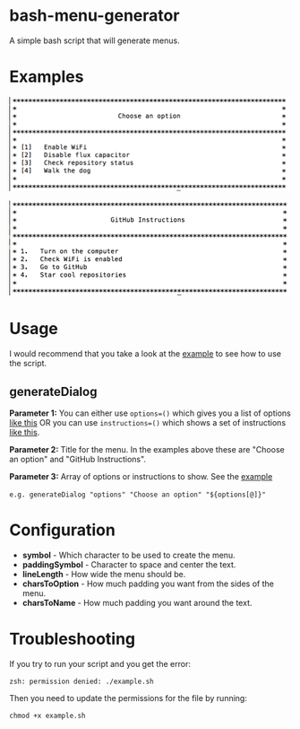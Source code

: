 bash-menu-generator
=================

A simple bash script that will generate menus.

Examples
=================

![alt Bash Menu Options Example](https://raw.githubusercontent.com/JamieCruwys/bash-menu-generator/master/images/Bash%20Menu%20Options.png)

![alt Bash Menu Instructions Example](https://raw.githubusercontent.com/JamieCruwys/bash-menu-generator/master/images/Bash%20Menu%20Instructions.png)

Usage
=================

I would recommend that you take a look at the [example](example.sh) to see how to use the script.

generateDialog
-----------------
**Parameter 1:** You can either use `options=()` which gives you a list of options [like this](https://raw.githubusercontent.com/JamieCruwys/bash-menu-generator/master/images/Bash%20Menu%20Options.png) OR you can use `instructions=()` which shows a set of instructions [like this](https://raw.githubusercontent.com/JamieCruwys/bash-menu-generator/master/images/Bash%20Menu%20Instructions.png).

**Parameter 2:** Title for the menu. In the examples above these are "Choose an option" and "GitHub Instructions".

**Parameter 3:** Array of options or instructions to show. See the [example](example.sh)

`e.g. generateDialog "options" "Choose an option" "${options[@]}"`


Configuration
=================

- **symbol** - Which character to be used to create the menu.
- **paddingSymbol** - Character to space and center the text.
- **lineLength** - How wide the menu should be.
- **charsToOption** - How much padding you want from the sides of the menu.
- **charsToName** - How much padding you want around the text.

Troubleshooting
=================

If you try to run your script and you get the error:
```
zsh: permission denied: ./example.sh
```
Then you need to update the permissions for the file by running:
```
chmod +x example.sh
```
